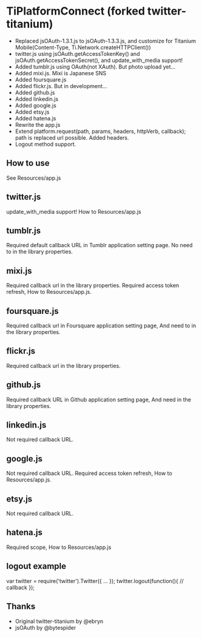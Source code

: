 # TiPlatformConnect (forked twitter-titanium)
* Replaced jsOAuth-1.3.1.js to jsOAuth-1.3.3.js, and customize for Titanium Mobile(Content-Type, Ti.Network.createHTTPClient())
* twitter.js using jsOAuth.getAccessTokenKey() and jsOAuth.getAccessTokenSecret(), and update_with_media support!
* Added tumblr.js using OAuth(not XAuth). But photo upload yet...
* Added mixi.js. Mixi is Japanese SNS
* Added foursquare.js
* Added flickr.js. But in development...
* Added github.js
* Added linkedin.js
* Added google.js
* Added etsy.js
* Added hatena.js
* Rewrite the app.js
* Extend platform.request(path, params, headers, httpVerb, callback); path is replaced url possible. Added headers.
* Logout method support.

## How to use

See Resources/app.js

## twitter.js

update_with_media support! How to Resources/app.js

## tumblr.js

Required default callback URL in Tumblr application setting page. No need to in the library properties.

## mixi.js

Required callback url in the library properties. Required access token refresh, How to Resources/app.js.

## foursquare.js

Required callback url in Foursquare application setting page, And need to in the library properties.

## flickr.js

Required callback url in the library properties.

## github.js

Required callback URL in Github application setting page, And need in the library properties.

## linkedin.js

Not required callback URL. 

## google.js

Not required callback URL. Required access token refresh, How to Resources/app.js.

## etsy.js

Not required callback URL.

## hatena.js

Required scope, How to Resources/app.js


## logout example
var twitter = require('twitter').Twitter({ ... });
twitter.logout(function(){
  // callback
});


## Thanks
* Original twitter-titanium by @ebryn
* jsOAuth by @bytespider
